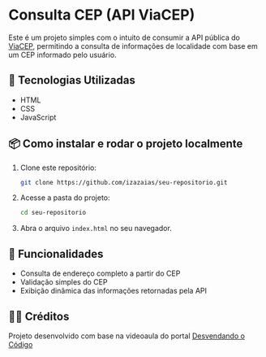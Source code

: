 # Consulta CEP (API ViaCEP)

Este é um projeto simples com o intuito de consumir a API pública do [ViaCEP](https://viacep.com.br/), permitindo a consulta de informações de localidade com base em um CEP informado pelo usuário.

## 🚀 Tecnologias Utilizadas

- HTML
- CSS
- JavaScript

## 📦 Como instalar e rodar o projeto localmente

1. Clone este repositório:

   ```bash
   git clone https://github.com/izazaias/seu-repositorio.git

   ```

2. Acesse a pasta do projeto:

   ```bash
   cd seu-repositorio

   ```

3. Abra o arquivo `index.html` no seu navegador.

## 🧩 Funcionalidades

- Consulta de endereço completo a partir do CEP
- Validação simples do CEP
- Exibição dinâmica das informações retornadas pela API

## 👨‍🏫 Créditos

Projeto desenvolvido com base na videoaula do portal [Desvendando o Código](https://desvendandoocodigo.com.br/?p=1529)
